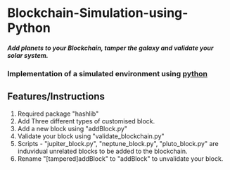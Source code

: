 # Blockchain-Simulation-using-Python
<i><h4>Add planets to your Blockchain, tamper the galaxy and validate your solar system.</h4></i>
<h3>Implementation of a simulated environment using <u>python</u></h3>
<h2>Features/Instructions</h2>
<ol>
<li>Required package "hashlib"</li>
<li>Add Three different types of customised block.</li>
<li>Add a new block using "addBlock.py"</li>
<li>Validate your block using "validate_blockchain.py"</li>
<li>Scripts - "jupiter_block.py", "neptune_block.py", "pluto_block.py" are induvidual unrelated blocks to be added to the blockchain.</li>
<li>Rename "[tampered]addBlock" to "addBlock" to unvalidate your block.</li>
</ol>
